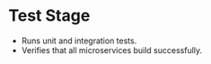 # Test Stage
- Runs unit and integration tests.
- Verifies that all microservices build successfully.

